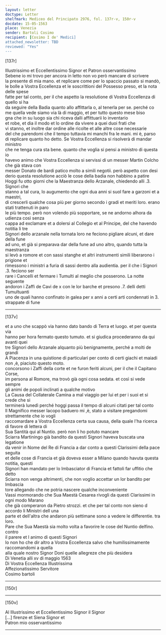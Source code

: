 ```yaml
---
layout: letter
doctype: Letter
shelfmark: Mediceo del Principato 2976, fol. 137r-v, 150r-v
docdate: 15-05-1563
place: Venezia
sender: Bartoli Cosimo
recipient: [Cosimo I de' Medici]
attached_newsletter: TBD
reviewed: "Yes"
---
```


[137r]  
  
  
Illustrissimo et Eccellentissimo Signor et Patron osservantissimo  
Sebene io mi trovo per ancora in letto non vo però mancare di scrivere  
la presente di mia mano. et replicare come per lo spaccio passato si mandò,  
le bolle a Vostra Eccellenza et le soscrittioni del Possesso preso, et la nota delle spese  
fatte per tal conto, per il che aspetto la resolutione di Vostra Eccellenza di quello si ha  
da seguire della Badia quanto allo affittarla o, al tenerla per se. perché co  
me quella vede siamo via là di maggio, et per tutto questo mese biso  
gna che in su luogo sia chi riceva dalli affittuarii lo inventario  
et robe, et dia il modo et lo ordine da vivere a quei duoi frati che  
vi stanno, et inoltre dar ordine alle ricolte et alle altre cose necessarie  
del che parendomi che il tempo tuttavia mi manchi fra le mani. mi è, parso  
di replicare quanto ho detto. Se Vostra Eccellenza si risolverà di mandar ministro  
che ne tenga cura sta bene. quanto che voglia si pensi a ministro di questa io  
havevo animo che Vostra Eccellenza si servissi di un messer Martin Colcho che già stava con  
messer Donato de bardi patico molto a simili negotii. però aspetto con desi  
derio questa resolutione acciò le cose della badia non habbino a patire  
Hoggi fu otto giorni che la Maestranza dello Arzanale, chiedendo alli .3. Signori che  
stanno a tal cura, lo augumento che ogni dua anni si suol fare a garzoni et a maestri,  
di crescerli qualche cosa più per giorno secondo i gradi et meriti loro. erano stati trattenuti in paro  
le più tempo. però non volendo più sopportare, se ne andorno alhora da udienza così senza  
cappa ad exclamare et a dolersi al Collegio et al Principe, del che havendo notitia li tre  
Signori dello arzanale nella tornata loro ne feciono pigliare alcuni, et dare della fune  
ad uno, et già si preparava dar della fune ad uno altro, quando tutta la maestranza  
si levò a romore et con sassi stanghe et altri instrumenti simili liberarono i prigione et  
rimessono i ministri a furia di sassi dentro alla audientia. per il che i Signori .3. feciono ser  
rare i Cancelli et fermare i Tumulti al meglio che posserono.		La notte seguente  
andoron i Zaffi de Cavi de x con le lor barche et presono .7. delli detti Tumultuanti  
uno de quali hanno confinato in galea per x anni a certi arti condennati in 3. strappate di fune  
  
---  

[137v]  
  
  
et a uno che scappò via hanno dato bando di Terra et luogo.	 et per questa via  
hanno per hora fermato questo tumuto. et si giudica procederanno da qui avanti quei  
tre Signori dello Arzanale alquanto più benignamente, perché a molti de grandi  
A Piacenza in una quistione di particulari per conto di certi giachi et maiadi  
non ,è, piaciuto questo moto.  
concorsono i Zaffi della corte et ne furon feriti alcuni, per il che il Capitano Corse,  
im persona al Romore, ma trovò già ogni cosa sedata. et così si vede sempre  
gli animi de popoli inclinati a qualche motivo  
La Causa del Collaterale Camina a mal viaggio per lui et per i suoi et si crede che si  
terminerà lunedì perché hoggi passa il tempo di alcuni citati per tal conto  
Il Magnifico messer Iacopo baduero mi ,è, stato a visitare pregandomi strettamente che io vogli  
raccomardare a Vostra Eccellenza certa sua causa, della quale l'ha ricerca di favore di lettera di  
Sua Santità qui al Nuntio. però non li ho potuto mancare  
Sciarra Martiningo già bandito da questi Signori haveva buscata una legatione  
da venir in Nome del Re di Francia a dar conto a questi Clarissimi della pace seguita  
et delle cose di Francia et già doveva esser a Milano quando havuta questa notitia, questi  
Signori han mandato per lo Imbasciator di Francia et fattoli far uffitio che detto  
Sciarra non venga altrimenti, che non voglio accettar un lor bandito per Imbascia  
tore allegando che ne potria nascere qualche inconveniente  
Vassi mormorando che Sua Maestà Cesarea rivogli da questi Clarissimi in ogni modo Marano  
che già comperaron da Pietro strozzi. et che per tal conto non sieno d accordo li Ministri dell una  
parte et dell'altra che andaron più settimane sono a vedere le differentie. tra loro.  
Pare che Sua Maestà sia molto volta a favorire le cose del Nuntio delfino. contro  
il parere et l animo di questi Signori  
Io non ho che dir altro a Vostra Eccellenza salvo che humilissimamente raccomandomi a quella  
alla quale nostro Signor Doni quelle allegreze che più desidera  
Di Venetia alli xv di maggio 1563  
Di Vostra Eccellenza Illustrissima  
Affezionatissimo Servitore   
Cosimo bartoli  
  
---  

[150r]  
  
  
  
---  

[150v]  
  
  
Al Illustrissimo et Eccellentissimo Signor il Signor  
[...] firenze et Siena Signor et  
Patron mio osservantissimo  
  
---  

